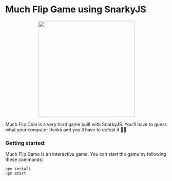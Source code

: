 # Much Flip Game using SnarkyJS

<p align="center"> 
<img height="300" src="https://i.ibb.co/NC249nx/muchflipbanner2.png">
</p>
Much Flip Coin is a very hard game built with SnarkyJS. You'll have to guess what your computer thinks and you'll have to defeat it 🧙‍♀️


### Getting started:
Much Flip Game is an interactive game. You can start the game by following these commands:
```
npm install
npm start
```
